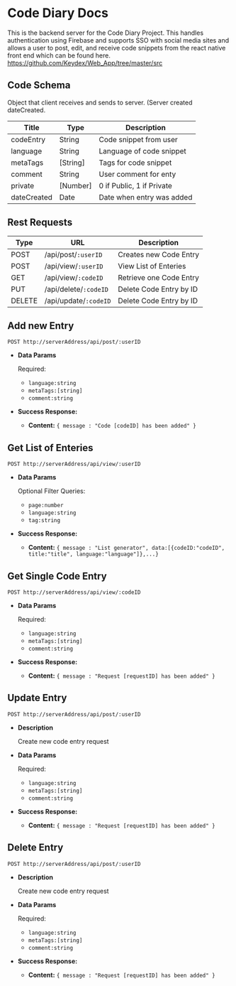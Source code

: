 # Code Diary Docs
This is the backend server for the Code Diary Project. This handles authentication using Firebase and supports SSO with social media sites and allows a user to post, edit, and receive code snippets from the react native front end which can be found here. https://github.com/Keydex/Web_App/tree/master/src

## Code Schema

Object that client receives and sends to server.
(Server created dateCreated.

Title | Type | Description
| ------------- | ------------- | ------------- | 
codeEntry | String | Code snippet from user
language | String | Language of code snippet
metaTags | [String] | Tags for code snippet
comment | String | User comment for enty
private | [Number] | 0 if Public, 1 if Private
dateCreated | Date | Date when entry was added

## Rest Requests

Type | URL | Description
| ------------- | ------------- | ------------- |
POST | /api/post/`:userID` | Creates new Code Entry
POST | /api/view/`:userID` | View List of Enteries
GET | /api/view/`:codeID` | Retrieve one Code Entry
PUT | /api/delete/`:codeID` | Delete Code Entry by ID
DELETE | /api/update/`:codeID` | Delete Code Entry by ID 

## Add new Entry
`POST http://serverAddress/api/post/:userID`

* **Data Params**

	Required:
    * `language:string`
    * `metaTags:[string]`
    * `comment:string`

* **Success Response:**

  * **Content:** `{ message : "Code [codeID] has been added" }`

## Get List of Enteries
`POST http://serverAddress/api/view/:userID`
    
* **Data Params**

	Optional Filter Queries:
    * `page:number`
    * `language:string`
    * `tag:string`

* **Success Response:**

  * **Content:** `{ message : "List generator", data:[{codeID:"codeID", title:"title", language:"language"]},...}`

## Get Single Code Entry
`POST http://serverAddress/api/view/:codeID`

* **Data Params**

	Required:
    * `language:string`
    * `metaTags:[string]`
    * `comment:string`

* **Success Response:**

  * **Content:** `{ message : "Request [requestID] has been added" }`

## Update Entry
`POST http://serverAddress/api/post/:userID`

* **Description**

	Create new code entry request
    

* **Data Params**

	Required:
    * `language:string`
    * `metaTags:[string]`
    * `comment:string`

* **Success Response:**

  * **Content:** `{ message : "Request [requestID] has been added" }`

## Delete Entry
`POST http://serverAddress/api/post/:userID`

* **Description**

	Create new code entry request
    

* **Data Params**

	Required:
    * `language:string`
    * `metaTags:[string]`
    * `comment:string`

* **Success Response:**

  * **Content:** `{ message : "Request [requestID] has been added" }`

